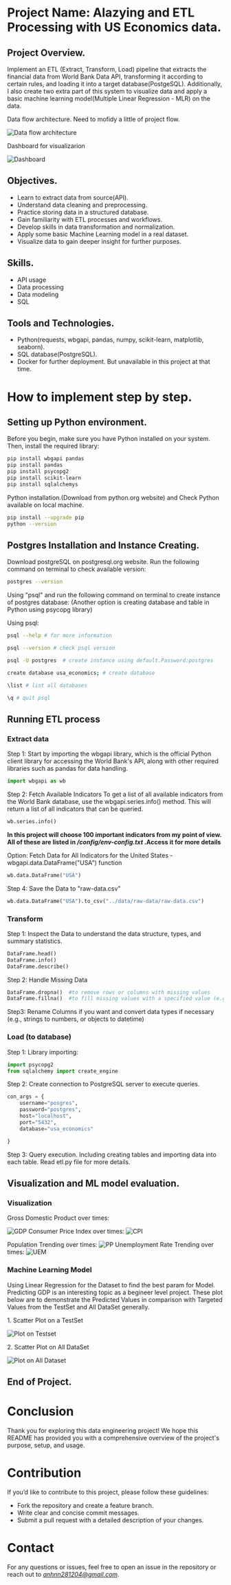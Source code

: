 # Project Name: Alazying and ETL Processing with US Economics data.


## Project Overview.

Implement an ETL (Extract, Transform, Load) pipeline that extracts the financial data from World Bank Data API, transforming it according to certain rules, and loading it into a target database(PostgeSQL). Additionally, I also create two extra part of this system to visualize data and apply a basic machine learning model(Multiple Linear Regression - MLR) on the data.


Data flow architecture. Need to mofidy a little of project flow.

<img src="./images/project-architecture.png" alt="Data flow architecture">

Dashboard for visualizarion

<img src="./images/all_set_ML.png" alt="Dashboard">

## Objectives.

- Learn to extract data from source(API).
- Understand data cleaning and preprocessing.
- Practice storing data in a structured database.
- Gain familiarity with ETL processes and workflows.
- Develop skills in data transformation and normalization.
- Apply some basic Machine Learning model in a real dataset.
- Visualize data to gain deeper insight for further purposes.

## Skills.

- API usage 
- Data processing
- Data modeling
- SQL

## Tools and Technologies.

- Python(requests, wbgapi, pandas, numpy, scikit-learn, matplotlib, seaborn).
- SQL database(PostgreSQL).
- Docker for further deployment. But unavailable in this project at that time.

# How to implement step by step.

## Setting up Python environment.

Before you begin, make sure you have Python installed on your system. Then, install the required library:

```bash
pip install wbgapi pandas
pip install pandas
pip install psycopg2
pip install scikit-learn
pip install sqlalchemys
```

Python installation.(Download from python.org website) and Check Python available on local machine. 

```bash
pip install --upgrade pip
python --version
```

## Postgres Installation and Instance Creating.
Download postgreSQL on postgresql.org website.
Run the following command on terminal to check available version:
```bash 
postgres --version
```
Using "psql" and run the following command on terminal to create instance of postgres database: (Another option is creating database and table in Python using psycopg library)

Using psql:
```bash
psql --help # for more information

psql --version # check psql version

psql -U postgres  # create instance using default.Password:postgres

create database usa_economics; # create database

\list # list all databases

\q # quit psql
```

## Running ETL process

### Extract data

Step 1: Start by importing the wbgapi library, which is the official Python client library for accessing the World Bank's API, along with other required libraries such as pandas for data handling.
```python
import wbgapi as wb
```

Step 2: Fetch Available Indicators
To get a list of all available indicators from the World Bank database, use the wbgapi.series.info() method. This will return a list of all indicators that can be queried.
```python
wb.series.info()
```

<b>In this project will choose 100 important indicators from my point of view. All of these are listed in <i>/config/env-config.txt</i> .Access it for more details </b>


Option: Fetch Data for All Indicators for the United States - wbgapi.data.DataFrame("USA") function
```python
wb.data.DataFrame("USA")
```

Step 4: Save the Data to "raw-data.csv"
```python
wb.data.DataFrame("USA").to_csv("../data/raw-data/raw-data.csv")
```

### Transform

Step 1: Inspect the Data to understand the data structure, types, and summary statistics.
```python
DataFrame.head() 
DataFrame.info()
DataFrame.describe()
```


Step 2: Handle Missing Data

```python
DataFrame.dropna()  #to remove rows or columns with missing values
DataFrame.fillna()  #to fill missing values with a specified value (e.g., zero or mean of the column).
```

Step3: Rename Columns if you want and convert data types if necessary (e.g., strings to numbers, or objects to datetime)

### Load (to database)

Step 1: Library importing:
```python
import psycopg2
from sqlalchemy import create_engine
```

Step 2: Create connection to PostgreSQL server to execute queries.
```python
con_args = {
    username="posgres",
    password="postgres",
    host="localhost",
    port="5432",
    database="usa_economics"

}
```
Step 3: Query execution. Including creating tables and importing data into each table. Read etl.py file for more details.


## Visualization and ML model evaluation.

### Visualization
Gross Domestic Product over times:

<img src="./images/gdp_plot.png" alt="GDP">
Consumer Price Index over times:
<img src="./images/cpi_plot.png" alt="CPI">

Population Trending over times:
<img src="./images/pp_plot.png" alt="PP">
Unemployment Rate Trending over times:
<img src="./images/uem_plot.png" alt="UEM">

### Machine Learning Model

Using Linear Regression for the Dataset to find the best param for Model. Predicting GDP is an interesting topic as a begineer level project. These plot below are to demonstrate the Predicted Values in comparison with Targeted Values from the TestSet and All DataSet generally.

<p>1. Scatter Plot on a TestSet</p>
<img src="./images/test_set_ML.png" alt="Plot on Testset">
<p>2. Scatter Plot on All DataSet</p>
<img src="./images/all_set_ML.png" alt="Plot on All Dataset">

## End of Project.

# Conclusion
Thank you for exploring this data engineering project! We hope this README has provided you with a comprehensive overview of the project's purpose, setup, and usage.

# Contribution
If you’d like to contribute to this project, please follow these guidelines:

- Fork the repository and create a feature branch.
- Write clear and concise commit messages.
- Submit a pull request with a detailed description of your changes.

# Contact
For any questions or issues, feel free to open an issue in the repository or reach out to <i>anhnn281204@gmail.com</i>.





